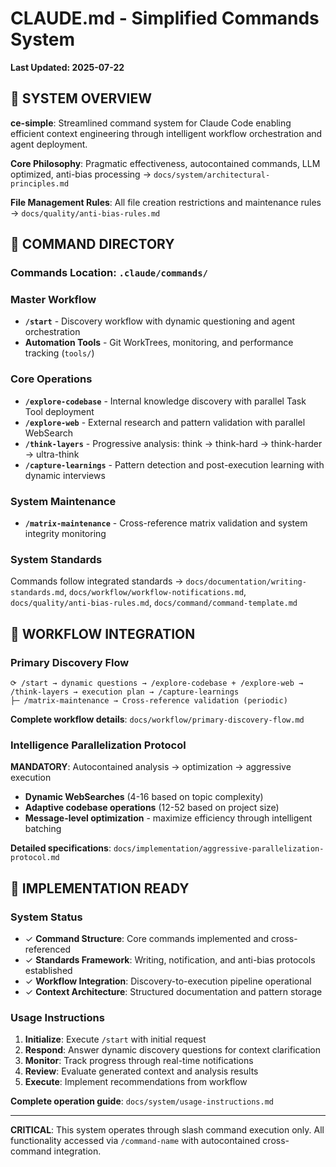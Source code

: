 # CLAUDE.md - Simplified Commands System

**Last Updated: 2025-07-22**

## 🎯 SYSTEM OVERVIEW

**ce-simple**: Streamlined command system for Claude Code enabling efficient context engineering through intelligent workflow orchestration and agent deployment.

**Core Philosophy**: Pragmatic effectiveness, autocontained commands, LLM optimized, anti-bias processing → `docs/system/architectural-principles.md`

**File Management Rules**: All file creation restrictions and maintenance rules → `docs/quality/anti-bias-rules.md`

## 🚀 COMMAND DIRECTORY

### Commands Location: `.claude/commands/`

### Master Workflow
- **`/start`** - Discovery workflow with dynamic questioning and agent orchestration
- **Automation Tools** - Git WorkTrees, monitoring, and performance tracking (`tools/`)

### Core Operations  
- **`/explore-codebase`** - Internal knowledge discovery with parallel Task Tool deployment
- **`/explore-web`** - External research and pattern validation with parallel WebSearch
- **`/think-layers`** - Progressive analysis: think → think-hard → think-harder → ultra-think
- **`/capture-learnings`** - Pattern detection and post-execution learning with dynamic interviews

### System Maintenance
- **`/matrix-maintenance`** - Cross-reference matrix validation and system integrity monitoring

### System Standards
Commands follow integrated standards → `docs/documentation/writing-standards.md`, `docs/workflow/workflow-notifications.md`, `docs/quality/anti-bias-rules.md`, `docs/command/command-template.md`

## 🔧 WORKFLOW INTEGRATION

### Primary Discovery Flow
```
⟳ /start → dynamic questions → /explore-codebase + /explore-web → /think-layers → execution plan → /capture-learnings
├─ /matrix-maintenance → Cross-reference validation (periodic)
```

**Complete workflow details**: `docs/workflow/primary-discovery-flow.md`

### Intelligence Parallelization Protocol
**MANDATORY**: Autocontained analysis → optimization → aggressive execution
- **Dynamic WebSearches** (4-16 based on topic complexity)
- **Adaptive codebase operations** (12-52 based on project size)
- **Message-level optimization** - maximize efficiency through intelligent batching

**Detailed specifications**: `docs/implementation/aggressive-parallelization-protocol.md`

## 🎯 IMPLEMENTATION READY

### System Status
- ✓ **Command Structure**: Core commands implemented and cross-referenced
- ✓ **Standards Framework**: Writing, notification, and anti-bias protocols established
- ✓ **Workflow Integration**: Discovery-to-execution pipeline operational
- ✓ **Context Architecture**: Structured documentation and pattern storage

### Usage Instructions
1. **Initialize**: Execute `/start` with initial request
2. **Respond**: Answer dynamic discovery questions for context clarification
3. **Monitor**: Track progress through real-time notifications
4. **Review**: Evaluate generated context and analysis results
5. **Execute**: Implement recommendations from workflow

**Complete operation guide**: `docs/system/usage-instructions.md`

---

**CRITICAL**: This system operates through slash command execution only. All functionality accessed via `/command-name` with autocontained cross-command integration.